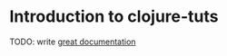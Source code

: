 # Introduction to clojure-tuts

TODO: write [great documentation](http://jacobian.org/writing/what-to-write/)
